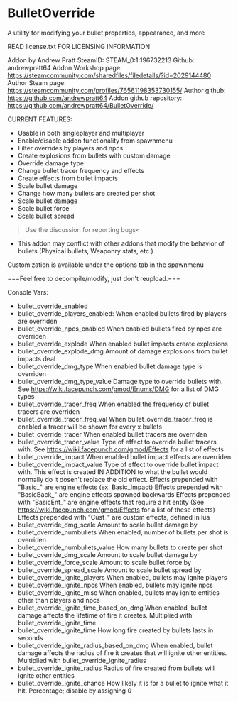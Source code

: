 # BulletOverride
A utility for modifying your bullet properties, appearance, and more

READ license.txt FOR LICENSING INFORMATION

Addon by Andrew Pratt
  SteamID: STEAM_0:1:196732213
  Github: andrewpratt64
  Addon Workshop page: https://steamcommunity.com/sharedfiles/filedetails/?id=2029144480
  Author Steam page: https://steamcommunity.com/profiles/76561198353730155/
  Author github: https://github.com/andrewpratt64
  Addon github repository: https://github.com/andrewpratt64/BulletOverride/


CURRENT FEATURES:
- Usable in both singleplayer and multiplayer
- Enable/disable addon functionality from spawnmenu
- Filter overrides by players and npcs
- Create explosions from bullets with custom damage
- Override damage type
- Change bullet tracer frequency and effects
- Create effects from bullet impacts
- Scale bullet damage
- Change how many bullets are created per shot
- Scale bullet damage
- Scale bullet force
- Scale bullet spread


>Use the discussion for reporting bugs<


* This addon may conflict with other addons that modify the behavior of bullets (Physical bullets, Weaponry stats, etc.)


Customization is available under the options tab in the spawnmenu


===Feel free to decompile/modify, just don't reupload.===


Console Vars:
- bullet_override_enabled
- bullet_override_players_enabled:
When enabled bullets fired by players are overriden
- bullet_override_npcs_enabled
When enabled bullets fired by npcs are overriden
- bullet_override_explode
When enabled bullet impacts create explosions
- bullet_override_explode_dmg
Amount of damage explosions from bullet impacts deal
- bullet_override_dmg_type
When enabled bullet damage type is overriden
- bullet_override_dmg_type_value
Damage type to override bullets with. See https://wiki.facepunch.com/gmod/Enums/DMG for a list of DMG types
- bullet_override_tracer_freq
When enabled the frequency of bullet tracers are overriden
- bullet_override_tracer_freq_val
When bullet_override_tracer_freq is enabled a tracer will be shown for every x bullets
- bullet_override_tracer
When enabled bullet tracers are overriden
- bullet_override_tracer_value
Type of effect to override bullet tracers with. See https://wiki.facepunch.com/gmod/Effects for a list of effects
- bullet_override_impact
When enabled bullet impact effects are overriden
- bullet_override_impact_value
Type of effect to override bullet impact with. This effect is created IN ADDITION to what the bullet would normally do it dosen't replace the old effect.
Effects prepended with "Basic_" are engine effects (ex. Basic_Impact)
Effects prepended with "BasicBack_" are engine effects spawned backwards
Effects prepended with "BasicEnt_" are engine effects that require a hit entity
(See https://wiki.facepunch.com/gmod/Effects for a list of these effects)
Effects prepended with "Cust_" are custom effects, defined in lua
- bullet_override_dmg_scale
Amount to scale bullet damage by
- bullet_override_numbullets
When enabled, number of bullets per shot is overriden
- bullet_override_numbullets_value
How many bullets to create per shot
- bullet_override_dmg_scale
Amount to scale bullet damage by
- bullet_override_force_scale
Amount to scale bullet force by
- bullet_override_spread_scale
Amount to scale bullet spread by
- bullet_override_ignite_players
When enabled, bullets may ignite players
- bullet_override_ignite_npcs
When enabled, bullets may ignite npcs
- bullet_override_ignite_misc
When enabled, bullets may ignite entities other than players and npcs
- bullet_override_ignite_time_based_on_dmg
When enabled, bullet damage affects the lifetime of fire it creates. Multiplied with bullet_override_ignite_time
- bullet_override_ignite_time
How long fire created by bullets lasts in seconds
- bullet_override_ignite_radius_based_on_dmg
When enabled, bullet damage affects the radius of fire it creates that will ignite other entities. Multiplied with bullet_override_ignite_radius
- bullet_override_ignite_radius
Radius of fire created from bullets will ignite other entities
- bullet_override_ignite_chance
How likely it is for a bullet to ignite what it hit. Percentage; disable by assigning 0

